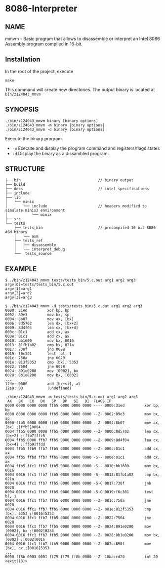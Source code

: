 # 8086-Interpreter

## NAME

mmvm - Basic program that allows to disassemble or interpret an Intel 8086 Assembly program compiled in 16-bit.

## Installation

In the root of the project, execute
```
make
```
This command will create new directories. The output binary is located at `bin/z124043_mmvm`

## SYNOPSIS

```
./bin/z124043_mmvm binary [binary options]
./bin/z124043_mmvm -m binary [binary options]
./bin/z124043_mmvm -d binary [binary options]
```

Execute the binary program. 

- `-m`  Execute and display the program command and registers/flags states
- `-d`  Display the binary as a dissambled program. 

## STRUCTURE
```
├── bin                                   // binary output
├── build
├── docs                                  // intel specifications
├── include
├── lib                            
│   └── minix
│       └── include                       // headers modified to simulate minix2 environment
│           └── minix
├── src
└── tests
    ├── tests_bin                         // precompiled 16-bit 8086 ASM binary
    │   └── asm
    ├── tests_ref
    │   ├── disassemble
    │   └── interpret_debug
    └──  tests_source
```

## EXAMPLE

```
$ ./bin/z124043_mmvm tests/tests_bin/5.c.out arg1 arg2 arg3
argv[0]=tests/tests_bin/5.c.out
argv[1]=arg1
argv[2]=arg2
argv[3]=arg3

````

```
$ ./bin/z124043_mmvm -d tests/tests_bin/5.c.out arg1 arg2 arg3
0000: 31ed         xor bp, bp
0002: 89e3         mov bx, sp
0004: 8b07         mov ax, [bx]
0006: 8d5702       lea dx, [bx+2]
0009: 8d4f04       lea cx, [bx+4]
000c: 01c1         add cx, ax
000e: 01c1         add cx, ax
0010: bb1600       mov bx, 0016
0013: 81fb1a02     cmp bx, 021a
0017: 730f         jnb 0028
0019: f6c301       test  bl, 1
001c: 750a         jne 0028
001e: 813f5353     cmp [bx], 5353
0022: 7504         jne 0028
0024: 891e0200     mov [0002], bx
0028: 8b1e0200     mov bx, [0002]
...
12de: 0000         add [bx+si], al
12e0: 00           (undefined)
```

```
./bin/z124043_mmvm -m tests/tests_bin/5.c.out arg1 arg2 arg3
 AX   BX   CX   DX   SP   BP   SI   DI  FLAGS IP
0000 0000 0000 0000 ffb5 0000 0000 0000 ---- 0000:31ed         xor bp, bp
0000 0000 0000 0000 ffb5 0000 0000 0000 --Z- 0002:89e3         mov bx, sp
0000 ffb5 0000 0000 ffb5 0000 0000 0000 --Z- 0004:8b07         mov ax, [bx] ;[ffb5]0004
0004 ffb5 0000 0000 ffb5 0000 0000 0000 --Z- 0006:8d5702       lea dx, [bx+2] ;[ffb7]ffc5
0004 ffb5 0000 ffb7 ffb5 0000 0000 0000 --Z- 0009:8d4f04       lea cx, [bx+4] ;[ffb9]ffdd
0004 ffb5 ffb9 ffb7 ffb5 0000 0000 0000 --Z- 000c:01c1         add cx, ax
0004 ffb5 ffbd ffb7 ffb5 0000 0000 0000 -S-- 000e:01c1         add cx, ax
0004 ffb5 ffc1 ffb7 ffb5 0000 0000 0000 -S-- 0010:bb1600       mov bx, 0016
0004 0016 ffc1 ffb7 ffb5 0000 0000 0000 -S-- 0013:81fb1a02     cmp bx, 021a
0004 0016 ffc1 ffb7 ffb5 0000 0000 0000 -S-C 0017:730f         jnb 0028
0004 0016 ffc1 ffb7 ffb5 0000 0000 0000 -S-C 0019:f6c301       test  bl, 1
0004 0016 ffc1 ffb7 ffb5 0000 0000 0000 --Z- 001c:750a         jne 0028
0004 0016 ffc1 ffb7 ffb5 0000 0000 0000 --Z- 001e:813f5353     cmp [bx], 5353 ;[0016]5353
0004 0016 ffc1 ffb7 ffb5 0000 0000 0000 --Z- 0022:7504         jne 0028
0004 0016 ffc1 ffb7 ffb5 0000 0000 0000 --Z- 0024:891e0200     mov [0002], bx ;[0002]0238
0004 0016 ffc1 ffb7 ffb5 0000 0000 0000 --Z- 0028:8b1e0200     mov bx, [0002] ;[0002]0016
0004 0016 ffc1 ffb7 ffb5 0000 0000 0000 --Z- 002c:890f         mov [bx], cx ;[0016]5353
...
0000 ff8b 0003 0001 ff75 ff75 ff8b 0000 --Z- 10ba:cd20         int 20
<exit(13)>

```

